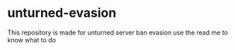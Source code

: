 # unturned-evasion
This repository is made for unturned server ban evasion use the read me to know what to do
